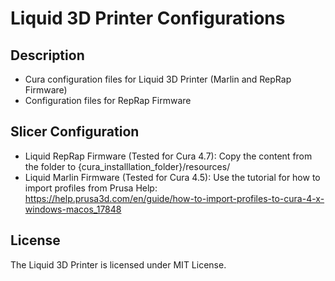 # Liquid 3D Printer Configurations

## Description
- Cura configuration files for Liquid 3D Printer (Marlin and RepRap Firmware)
- Configuration files for RepRap Firmware

## Slicer Configuration
- Liquid RepRap Firmware (Tested for Cura 4.7):
Copy the content from the folder to {cura_installlation_folder}/resources/
- Liquid Marlin Firmware (Tested for Cura 4.5): 
Use the tutorial for how to import profiles from Prusa Help:
https://help.prusa3d.com/en/guide/how-to-import-profiles-to-cura-4-x-windows-macos_17848

## License
The Liquid 3D Printer is licensed under MIT License.